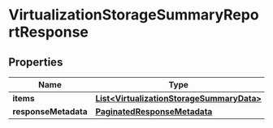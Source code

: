 

# VirtualizationStorageSummaryReportResponse


## Properties

| Name | Type | Description | Notes |
|------------ | ------------- | ------------- | -------------|
|**items** | [**List&lt;VirtualizationStorageSummaryData&gt;**](VirtualizationStorageSummaryData.md) |  |  [optional] |
|**responseMetadata** | [**PaginatedResponseMetadata**](PaginatedResponseMetadata.md) |  |  [optional] |



